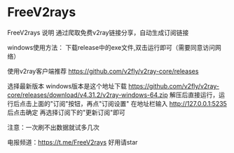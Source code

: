 # FreeV2rays
FreeV2rays 
说明
通过爬取免费v2ray链接分享，自动生成订阅链接

windows使用方法：
下载release中的exe文件,双击运行即可（需要同意访问网络）

使用v2ray客户端推荐
https://github.com/v2fly/v2ray-core/releases

选择最新版本
windows版本是这个地址下载
https://github.com/v2fly/v2ray-core/releases/download/v4.31.2/v2ray-windows-64.zip
解压后直接运行，运行后点击上面的"订阅"按钮，再点"订阅设置" 在地址栏输入
http://127.0.0.1:5235 
后点击确定
再选择订阅下的"更新订阅"即可

注意：一次刷不出数据就试多几次

电报频道：https://t.me/FreeV2rays
好用请star
